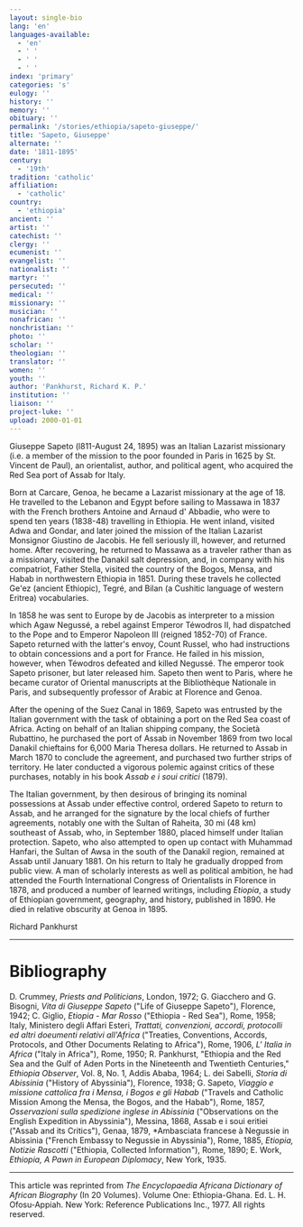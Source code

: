 ```yaml
---
layout: single-bio
lang: 'en'
languages-available:
  - 'en'
  - ' '
  - ' '
  - ' '
index: 'primary'
categories: 's'
eulogy: ''
history: ''
memory: ''
obituary: ''
permalink: '/stories/ethiopia/sapeto-giuseppe/'
title: 'Sapeto, Giuseppe'
alternate: ''
date: '1811-1895'
century:
  - '19th'
tradition: 'catholic'
affiliation:
  - 'catholic'
country:
  - 'ethiopia'
ancient: ''
artist: ''
catechist: ''
clergy: ''
ecumenist: ''
evangelist: ''
nationalist: ''
martyr: ''
persecuted: ''
medical: ''
missionary: ''
musician: ''
nonafrican: ''
nonchristian: ''
photo: ''
scholar: ''
theologian: ''
translator: ''
women: ''
youth: ''
author: 'Pankhurst, Richard K. P.'
institution: ''
liaison: ''
project-luke: ''
upload: 2000-01-01
---
```



Giuseppe Sapeto (l811-August 24, 1895) was an Italian Lazarist missionary (i.e. a member of the mission to the poor founded in Paris in 1625 by St. Vincent de Paul), an orientalist, author, and political agent, who acquired the Red Sea port of Assab for Italy.

Born at Carcare, Genoa, he became a Lazarist missionary at the age of 18. He travelled to the Lebanon and Egypt before sailing to Massawa in 1837 with the French brothers Antoine and Arnaud d' Abbadie, who were to spend ten years (1838-48) travelling in Ethiopia. He went inland, visited Adwa and Gondar, and later joined the mission of the Italian Lazarist Monsignor Giustino de Jacobis. He fell seriously ill, however, and returned home. After recovering, he returned to Massawa as a traveler rather than as a missionary, visited the Danakil salt depression, and, in company with his compatriot, Father Stella, visited the country of the Bogos, Mensa, and Habab in northwestern Ethiopia in 1851. During these travels he collected Ge'ez (ancient Ethiopic), Tegré, and Bilan (a Cushitic language of western Eritrea) vocabularies.

In 1858 he was sent to Europe by de Jacobis as interpreter to a mission which Agaw Negussé, a rebel against Emperor Téwodros II, had dispatched to the Pope and to Emperor Napoleon III (reigned 1852-70) of France. Sapeto returned with the latter's envoy, Count Russel, who had instructions to obtain concessions and a port for France. He failed in his mission, however, when Téwodros defeated and killed Negussé. The emperor took Sapeto prisoner, but later released him. Sapeto then went to Paris, where he became curator of Oriental manuscripts at the Bibliothèque Nationale in Paris, and subsequently professor of Arabic at Florence and Genoa.

After the opening of the Suez Canal in 1869, Sapeto was entrusted by the Italian government with the task of obtaining a port on the Red Sea coast of Africa. Acting on behalf of an Italian shipping company, the Società Rubattino, he purchased the port of Assab in November 1869 from two local Danakil chieftains for 6,000 Maria Theresa dollars. He returned to Assab in March 1870 to conclude the agreement, and purchased two further strips of territory. He later conducted a vigorous polemic against critics of these purchases, notably in his book *Assab e i soui critici* (1879).

The Italian government, by then desirous of bringing its nominal possessions at Assab under effective control, ordered Sapeto to return to Assab, and he arranged for the signature by the local chiefs of further agreements, notably one with the Sultan of Raheita, 30 mi (48 km) southeast of Assab, who, in September 1880, placed himself under Italian protection. Sapeto, who also attempted to open up contact with Muhammad Hanfari, the Sultan of Awsa in the south of the Danakil region, remained at Assab until January 1881. On his return to Italy he gradually dropped from public view. A man of scholarly interests as well as political ambition, he had attended the Fourth International Congress of Orientalists in Florence in 1878, and produced a number of learned writings, including *Etiopia*, a study of Ethiopian government, geography, and history, published in 1890. He died in relative obscurity at Genoa in 1895.

Richard Pankhurst

---

# Bibliography

D. Crummey, *Priests and Politicians*, London, 1972; G. Giacchero and G. Bisogni, *Vita di Giuseppe Sapeto* ("Life of Giuseppe Sapeto"), Florence, 1942; C. Giglio, *Etiopia - Mar Rosso* ("Ethiopia - Red Sea"), Rome, 1958; Italy, Ministero degli Affari Esteri, *Trattati, convenzioni, accordi, protocolli ed altri doeumenti relativi all'Africa* ("Treaties, Conventions, Accords, Protocols, and Other Documents Relating to Africa"), Rome, 1906, *L' Italia in Africa* ("Italy in Africa"), Rome, 1950; R. Pankhurst, "Ethiopia and the Red Sea and the Gulf of Aden Ports in the Nineteenth and Twentieth Centuries," *Ethiopia Observer*, Vol. 8, No. 1, Addis Ababa, 1964; L. dei SabeIli, *Storia di Abissinia* ("History of Abyssinia"), Florence, 1938; G. Sapeto, *Viaggio e missione cattolica fra i Mensa, i Bogos e gli Habab* ("Travels and Catholic Mission Among the Mensa, the Bogos, and the Habab"), Rome, 1857, *Osservazioni sulla spedizione inglese in Abissinia* ("Observations on the English Expedition in Abyssinia"), Messina, 1868, Assab e i soui eritiei ("Assab and its Critics"), Genaa, 1879, *Ambasciata francese à Negussie in Abissinia ("French Embassy to Negussie in Abyssinia"), Rome, 1885, *Etiopia, Notizie Rascotti* ("Ethiopia, Collected Information"), Rome, 1890; E. Work, *Ethiopia, A Pawn in European Diplomacy*, New York, 1935.

---

This article was reprinted from *The Encyclopaedia Africana Dictionary of African Biography* (In 20 Volumes). Volume One: Ethiopia-Ghana. Ed. L. H. Ofosu-Appiah. New York: Reference Publications Inc., 1977.  All rights reserved.